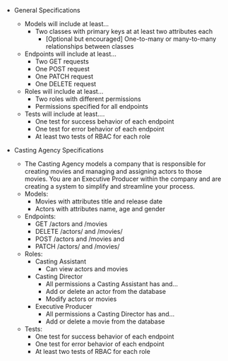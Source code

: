 - General Specifications
    * Models will include at least…
        - Two classes with primary keys at at least two attributes each
            + [Optional but encouraged] One-to-many or many-to-many relationships between classes
    * Endpoints will include at least…
        - Two GET requests
        - One POST request
        - One PATCH request
        - One DELETE request
    * Roles will include at least…
        - Two roles with different permissions
        - Permissions specified for all endpoints
    * Tests will include at least….
        - One test for success behavior of each endpoint
        - One test for error behavior of each endpoint
        - At least two tests of RBAC for each role

- Casting Agency Specifications
    * The Casting Agency models a company that is responsible for creating movies and managing and assigning actors to those movies. You are an Executive Producer within the company and are creating a system to simplify and streamline your process.
    * Models:
        - Movies with attributes title and release date
        - Actors with attributes name, age and gender
    * Endpoints:
        - GET /actors and /movies
        - DELETE /actors/ and /movies/
        - POST /actors and /movies and
        - PATCH /actors/ and /movies/
    * Roles:
        - Casting Assistant
            + Can view actors and movies
        - Casting Director
            + All permissions a Casting Assistant has and…
            + Add or delete an actor from the database
            + Modify actors or movies
        - Executive Producer
            + All permissions a Casting Director has and…
            + Add or delete a movie from the database
    * Tests:
        - One test for success behavior of each endpoint
        - One test for error behavior of each endpoint
        - At least two tests of RBAC for each role